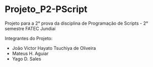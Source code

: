 # Projeto_P2-PScript
 Projeto para a 2° prova da disciplina de Programação de Scripts - 2° semestre FATEC Jundiaí
 
 Integrantes do Projeto:
 - João Victor Hayato Tsuchiya de Oliveira
 - Mateus H. Aguiar
 - Yago D. Sales
 
